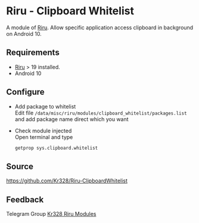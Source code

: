 # Riru - Clipboard Whitelist

A module of [Riru](https://github.com/RikkaApps/Riru). Allow specific application access clipboard in background on Android 10.

## Requirements

* [Riru](https://github.com/RikkaApps/Riru) > 19 installed.
* Android 10



## Configure


* Add package to whitelist  
  Edit file `/data/misc/riru/modules/clipboard_whitelist/packages.list` and add package name direct which you want
  
* Check module injected  
  Open terminal and type
  ```bash
  getprop sys.clipboard.whitelist
  ```

## Source


https://github.com/Kr328/Riru-ClipboardWhitelist
  
  
## Feedback

Telegram Group [Kr328 Riru Modules](https://t.me/kr328_riru_modules)
